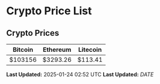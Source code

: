 # Crypto Price List

## Crypto Prices
| Bitcoin | Ethereum | Litecoin |
| ------- | -------- | -------- |
| $103156 | $3293.26 | $113.41 |
**Last Updated:** 2025-01-24 02:52 UTC
**Last Updated:** $DATE$
